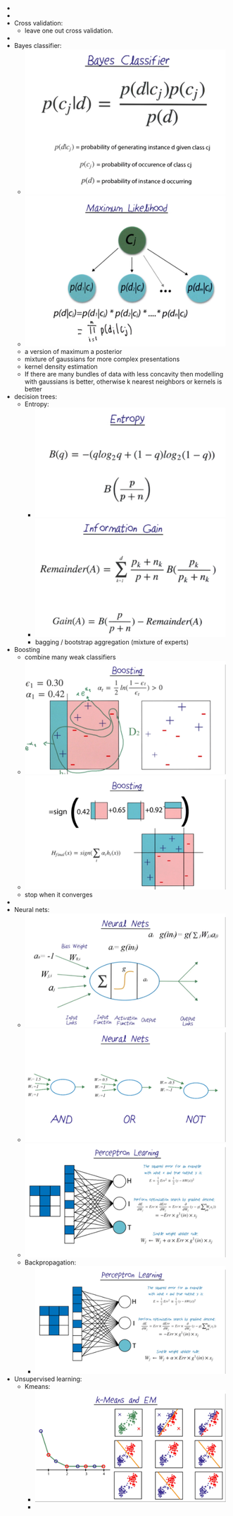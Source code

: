 -
-
- Cross validation:
	- leave one out cross validation.
-
- Bayes classifier:
	- ![image.png](../assets/image_1729344290415_0.png)
	- ![image.png](../assets/image_1729346162596_0.png)
	- a version of maximum a posterior
	- mixture of gaussians for more complex presentations
	- kernel density estimation
	- If there are many bundles of data with less concavity then modelling with gaussians is better, otherwise k nearest neighbors or kernels is better
- decision trees:
	- Entropy:
		- ![image.png](../assets/image_1729364853366_0.png)
		- ![image.png](../assets/image_1729364932253_0.png)
		- bagging / bootstrap aggregation (mixture of experts)
- Boosting
	- combine many weak classifiers
	- ![image.png](../assets/image_1729416450540_0.png)
	- ![image.png](../assets/image_1729416464889_0.png)
	- stop when it converges
-
- Neural nets:
	- ![image.png](../assets/image_1729420836541_0.png)
	- ![image.png](../assets/image_1729420867799_0.png)
	- ![image.png](../assets/image_1729422281130_0.png)
	- Backpropagation:
		- ![image.png](../assets/image_1729423620664_0.png)
- Unsupervised learning:
	- Kmeans:
		- ![image.png](../assets/image_1729423997908_0.png)
		-